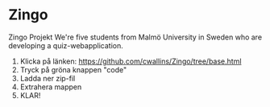 # Zingo
Zingo Projekt 
We're five students from Malmö University in Sweden who are developing a quiz-webapplication. 

1. Klicka på länken: https://github.com/cwallins/Zingo/tree/base.html
2. Tryck på gröna knappen "code"
3. Ladda ner zip-fil
4. Extrahera mappen 
5. KLAR! 
